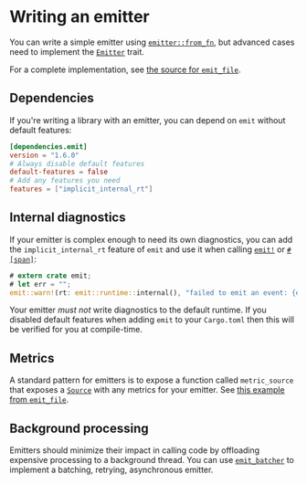 # Writing an emitter

You can write a simple emitter using [`emitter::from_fn`](https://docs.rs/emit/1.6.0/emit/emitter/fn.from_fn.html), but advanced cases need to implement the [`Emitter`](https://docs.rs/emit/1.6.0/emit/trait.Emitter.html) trait.

For a complete implementation, see [the source for `emit_file`](https://github.com/emit-rs/emit/blob/main/emitter/file/src/lib.rs).

## Dependencies

If you're writing a library with an emitter, you can depend on `emit` without default features:

```toml
[dependencies.emit]
version = "1.6.0"
# Always disable default features
default-features = false
# Add any features you need
features = ["implicit_internal_rt"]
```

## Internal diagnostics

If your emitter is complex enough to need its own diagnostics, you can add the `implicit_internal_rt` feature of `emit` and use it when calling [`emit!`](https://docs.rs/emit/1.6.0/emit/macro.emit.html) or [`#[span]`](https://docs.rs/emit/1.6.0/emit/attr.span.html):

```rust
# extern crate emit;
# let err = "";
emit::warn!(rt: emit::runtime::internal(), "failed to emit an event: {err}");
```

Your emitter _must not_ write diagnostics to the default runtime. If you disabled default features when adding `emit` to your `Cargo.toml` then this will be verified for you at compile-time.

## Metrics

A standard pattern for emitters is to expose a function called `metric_source` that exposes a [`Source`](https://docs.rs/emit/1.6.0/emit/metric/source/trait.Source.html) with any metrics for your emitter. See [this example from `emit_file`](https://docs.rs/emit_file/1.6.0/emit_file/struct.FileSet.html#method.metric_source).

## Background processing

Emitters should minimize their impact in calling code by offloading expensive processing to a background thread. You can use [`emit_batcher`](https://docs.rs/emit_batcher/1.6.0/emit_batcher/index.html) to implement a batching, retrying, asynchronous emitter.

